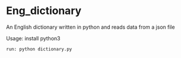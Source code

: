 # Eng_dictionary
An English dictionary written in python and reads data from a json file

Usage:
    install python3 

    run: python dictionary.py

